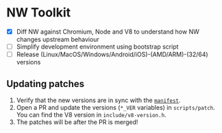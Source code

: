 # NW Toolkit

- [x] Diff NW against Chromium, Node and V8 to understand how NW changes upstream behaviour
- [ ] Simplify development environment using bootstrap script
- [ ] Release (Linux/MacOS/Windows/Android/iOS)-(AMD/ARM)-(32/64) versions

## Updating patches

1. Verify that the new versions are in sync with the [`manifest`](https://nwjs.io/version).
1. Open a PR and update the versions (`*_VER` variables) in `scripts/patch`. You can find the V8 version in `include/v8-version.h`.
1. The patches will be after the PR is merged!
